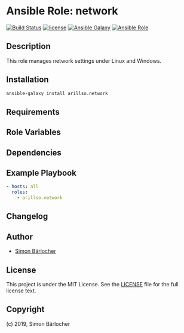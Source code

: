 # Ansible Role: network

[![Build Status](https://img.shields.io/travis/arillso/ansible.network.svg?branch=master&style=popout-square)](https://travis-ci.org/arillso/ansible.network) [![license](https://img.shields.io/github/license/mashape/apistatus.svg?style=popout-square)](https://sbaerlo.ch/licence) [![Ansible Galaxy](http://img.shields.io/badge/ansible--galaxy-network-blue.svg?style=popout-square)](https://galaxy.ansible.com/arillso/network) [![Ansible Role](https://img.shields.io/ansible/role/d/id.svg?style=popout-square)](https://galaxy.ansible.com/arillso/network)

## Description

This role manages network settings under Linux and Windows.

## Installation

```bash
ansible-galaxy install arillso.network
```

## Requirements

## Role Variables

## Dependencies

## Example Playbook

```yml
- hosts: all
  roles:
    - arillso.network
```

## Changelog

## Author

- [Simon Bärlocher](https://sbaerlocher.ch)

## License

This project is under the MIT License. See the [LICENSE](https://sbaerlo.ch/licence) file for the full license text.

## Copyright

(c) 2019, Simon Bärlocher
